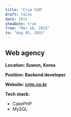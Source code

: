 ```yaml
---
title: "Crim C&M"
draft: false
date: 2015
showDate: true
from: "Mar 18, 2015"
to: "Aug 05, 2015"
---
```


## Web agency

**Location: Suwon, Korea**

**Position: Backend developer**

**Website: [crim.co.kr](http://www.crim.co.kr)**

**Tech stack:**

- CakePHP
- MySQL
